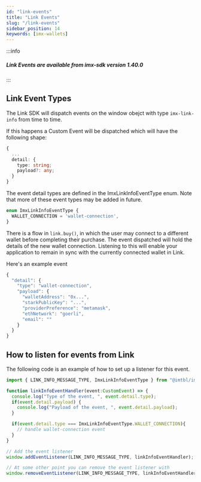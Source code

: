 ```yaml
---
id: "link-events"
title: "Link Events"
slug: "/link-events"
sidebar_position: 14
keywords: [imx-wallets]
---
```


:::info
  <h5>Link Events are available from imx-sdk version 1.40.0</h5>
:::

## Link Event Types

The Link SDK will dispatch events on the window obejct with type `imx-link-info` from time to time. 

If this happens a Custom Event will be dispatched which will have the following shape:

``` typescript
{
  ...
  detail: {
    type: string;
    payload?: any;
  }
}
```

The event detail types are defined in the ImxLinkInfoEventType enum. Note that more of these event types may be added in future.

``` typescript
enum ImxLinkInfoEventType {
  WALLET_CONNECTION = 'wallet-connection',
}
```

There is a flow in `link.buy()`, in which the user may connect to a different wallet before completing their purchase. The event dispatched will hold the details of the new wallet connection. Listening to this will enable your application to remain in sync with the currently connected wallet in Link.

Here's an example event
``` typescript
{
  "detail": {
    "type": "wallet-connection",
    "payload": {
      "walletAddress": "0x...",
      "starkPublicKey": "...",
      "providerPreference": "metamask",
      "ethNetwork": "goerli",
      "email": ""
    }
  }
}
```

## How to listen for events from Link

The following code is an example of how to set up a listener for this event.

``` typescript
import { LINK_INFO_MESSAGE_TYPE, ImxLinkInfoEventType } from "@imtbl/imx-sdk"

function linkInfoEventHandler(event:CustomEvent) => {
  console.log("Type of the event, ", event.detail.type);
  if(event.detail.payload) {
    console.log("Payload of the event, ", event.detail.payload);
  }

  if(event.detail.type === ImxLinkInfoEventType.WALLET_CONNECTION){
    // handle wallet-connection event
  }
}

// Add the event listener
window.addEventListener(LINK_INFO_MESSAGE_TYPE, linkInfoEventHandler);

// At some other point you can remove the event listener with
window.removeEventListener(LINK_INFO_MESSAGE_TYPE, linkInfoEventHandler);
```

